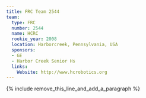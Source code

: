 ```yaml
---
title: FRC Team 2544
team:
  type: FRC
  number: 2544
  name: HCRC
  rookie_year: 2008
  location: Harborcreek, Pennsylvania, USA
  sponsors:
  - GE
  - Harbor Creek Senior Hs
  links:
    Website: http://www.hcrobotics.org
---
```


{% include remove_this_line_and_add_a_paragraph %}